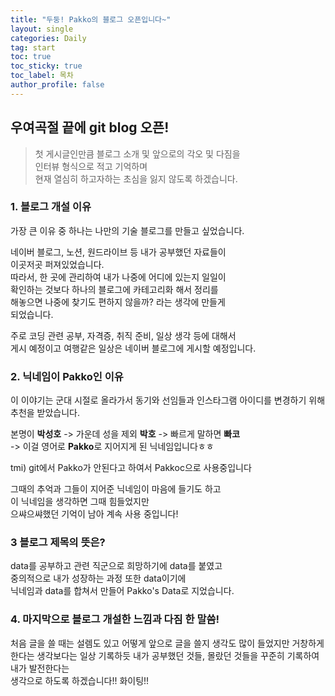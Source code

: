 ```yaml
---
title: "두둥! Pakko의 블로그 오픈입니다~"
layout: single
categories: Daily
tag: start
toc: true
toc_sticky: true
toc_label: 목차
author_profile: false
---
```



## 우여곡절 끝에 git blog 오픈!

> 첫 게시글인만큼 블로그 소개 및 앞으로의 각오 및 다짐을  
> 인터뷰 형식으로 적고 기억하며  
> 현재 열심히 하고자하는 초심을 잃지 않도록 하겠습니다.

### 1. 블로그 개설 이유
가장 큰 이유 중 하나는 나만의 기술 블로그를 만들고 싶었습니다.  

네이버 블로그, 노션, 원드라이브 등 내가 공부했던 자료들이  
이곳저곳 퍼져있었습니다.  
따라서, 한 곳에 관리하여 내가 나중에 어디에 있는지 일일이  
확인하는 것보다 하나의 블로그에 카테고리화 해서 정리를  
해놓으면 나중에 찾기도 편하지 않을까? 라는 생각에 만들게  
되었습니다.

주로 코딩 관련 공부, 자격증, 취직 준비, 일상 생각 등에 대해서  
게시 예정이고 여행같은 일상은 네이버 블로그에 게시할 예정입니다.


### 2. 닉네임이 Pakko인 이유
이 이야기는 군대 시절로 올라가서 동기와 선임들과 인스타그램 아이디를 변경하기 위해 추천을 받았습니다.

본명이 **박성호** -> 가운데 성을 제외 **박호** -> 빠르게 말하면 **빠코**   
-> 이걸 영어로 **Pakko**로 지어지게 된 닉네임입니다ㅎㅎ

tmi) git에서 Pakko가 안된다고 하여서 Pakkoc으로 사용중입니다


그때의 추억과 그들이 지어준 닉네임이 마음에 들기도 하고   
이 닉네임을 생각하면 그때 힘들었지만   
으쌰으쌰했던 기억이 남아 계속 사용 중입니다!

### 3 블로그 제목의 뜻은?
data를 공부하고 관련 직군으로 희망하기에 data를 붙였고  
중의적으로 내가 성장하는 과정 또한 data이기에  
닉네임과 data를 합쳐서 만들어 Pakko's Data로 지었습니다.

### 4. 마지막으로 블로그 개설한 느낌과 다짐 한 말씀!
처음 글을 쓸 때는 설렘도 있고 어떻게 앞으로 글을 쓸지 생각도 많이 들었지만 거창하게 한다는 생각보다는 일상 기록하듯 내가 공부했던 것들, 몰랐던 것들을 꾸준히 기록하여 내가 발전한다는  
생각으로 하도록 하겠습니다!! 화이팅!!
